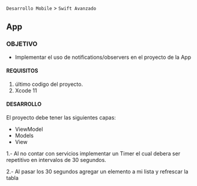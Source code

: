 `Desarrollo Mobile` > `Swift Avanzado`


## App

### OBJETIVO

- Implementar el uso de notifications/observers en el proyecto de la App

#### REQUISITOS

1. último codigo del proyecto.
2. Xcode 11

#### DESARROLLO

El proyecto debe tener las siguientes capas:

- ViewModel
- Models
- View

1.- Al no contar con servicios implementar un Timer el cual debera ser repetitivo en intervalos de 30 segundos.

2.- Al pasar los 30 segundos agregar un elemento a mi lista y refrescar la tabla
